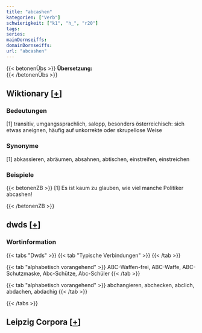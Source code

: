 ```yaml
---
title: "abcashen"
kategorien: ["Verb"]
schwierigkeit: ["k1", "h_", "r20"]
tags:
series:
mainDornseiffs:
domainDornseiffs:
url: "abcashen"
---
```


{{< betonenÜbs >}}
**Übersetzung:**  
{{< /betonenÜbs >}}

## Wiktionary [[+](https://de.wiktionary.org/wiki/abcashen)]

### Bedeutungen
[1] transitiv, umgangssprachlich, salopp, besonders österreichisch: sich etwas aneignen, häufig auf unkorrekte oder skrupellose Weise  

### Synonyme
[1] abkassieren, abräumen, absahnen, abtischen, einstreifen, einstreichen  

### Beispiele
{{< betonenZB >}}
[1] Es ist kaum zu glauben, wie viel manche Politiker abcashen!  

{{< /betonenZB >}}


## dwds [[+](https://www.dwds.de/wb/abcashen)]

### Wortinformation
{{< tabs "Dwds" >}}
{{< tab "Typische Verbindungen" >}}
{{< /tab >}}

{{< tab "alphabetisch vorangehend" >}}
ABC-Waffen-frei, ABC-Waffe, ABC-Schutzmaske, Abc-Schütze, Abc-Schüler
{{< /tab >}}

{{< tab "alphabetisch vorangehend" >}}
abchangieren, abchecken, abclich, abdachen, abdachig
{{< /tab >}}

{{< /tabs >}}

## Leipzig Corpora [[+](https://corpora.uni-leipzig.de/en/res?word=abcashen&corpusId=deu_newscrawl-public_2018)]

